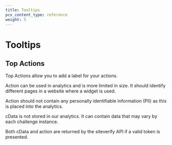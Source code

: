 ```yaml
---
title: Tooltips
pcx_content_type: reference
weight: 5
---
```


# Tooltips

## Top Actions

Top Actions allow you to add a label for your actions.

Action can be used in analytics and is more limited in size. It should identify different pages in a website where a widget is used.

Action should not contain any personally identifiable information (PII) as this is placed into the analytics.

cData is not stored in our analytics. It can contain data that may vary by each challenge instance.

Both cData and action are returned by the siteverify API if a valid token is presented.